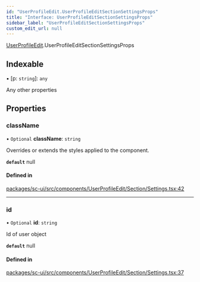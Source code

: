 ```yaml
---
id: "UserProfileEdit.UserProfileEditSectionSettingsProps"
title: "Interface: UserProfileEditSectionSettingsProps"
sidebar_label: "UserProfileEditSectionSettingsProps"
custom_edit_url: null
---
```


[UserProfileEdit](../modules/UserProfileEdit).UserProfileEditSectionSettingsProps

## Indexable

▪ [p: `string`]: `any`

Any other properties

## Properties

### className

• `Optional` **className**: `string`

Overrides or extends the styles applied to the component.

**`default`** null

#### Defined in

[packages/sc-ui/src/components/UserProfileEdit/Section/Settings.tsx:42](https://github.com/selfcommunity/community-ui/blob/80e4c04/packages/sc-ui/src/components/UserProfileEdit/Section/Settings.tsx#L42)

___

### id

• `Optional` **id**: `string`

Id of user object

**`default`** null

#### Defined in

[packages/sc-ui/src/components/UserProfileEdit/Section/Settings.tsx:37](https://github.com/selfcommunity/community-ui/blob/80e4c04/packages/sc-ui/src/components/UserProfileEdit/Section/Settings.tsx#L37)
